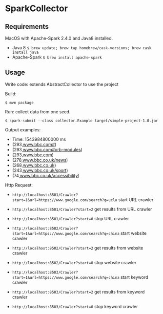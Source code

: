 # SparkCollector
## Requirements

MacOS with Apache-Spark 2.4.0 and Java8 installed.

*   Java 8 `$ brew update; brew tap homebrew/cask-versions; brew cask install java`
*   Apache-Spark `$ brew install apache-spark`
## Usage

Write code: extends AbstractCollector to use the project

Build:

`$ mvn package`

Run: collect data from one seed.

`$ spark-submit --class collector.Example target/simple-project-1.0.jar`

Output examples: 

- Time: 1543984800000 ms
- (293,www.bbc.com#)
- (293,www.bbc.com#orb-modules)
- (293,www.bbc.com)
- (278,www.bbc.co.uk/news)
- (268,www.bbc.co.uk)
- (243,www.bbc.co.uk/sport)
- (74,www.bbc.co.uk/accessibility)

Http Request:

- `http://localhost:8501/Crawler?start=1&url=https://www.google.com/search?q=ucla` start URL crawler
- `http://localhost:8501/Crawler?start=2` get results from URL crawler
- `http://localhost:8501/Crawler?start=0` stop URL crawler

- `http://localhost:8502/Crawler?start=1&url=https://www.google.com/search?q=china` start website crawler
- `http://localhost:8502/Crawler?start=2` get results from website crawler
- `http://localhost:8502/Crawler?start=0` stop website crawler

- `http://localhost:8503/Crawler?start=1&url=https://www.google.com/search?q=china` start keyword crawler
- `http://localhost:8503/Crawler?start=2` get results from keyword crawler
- `http://localhost:8503/Crawler?start=0` stop keyword crawler

